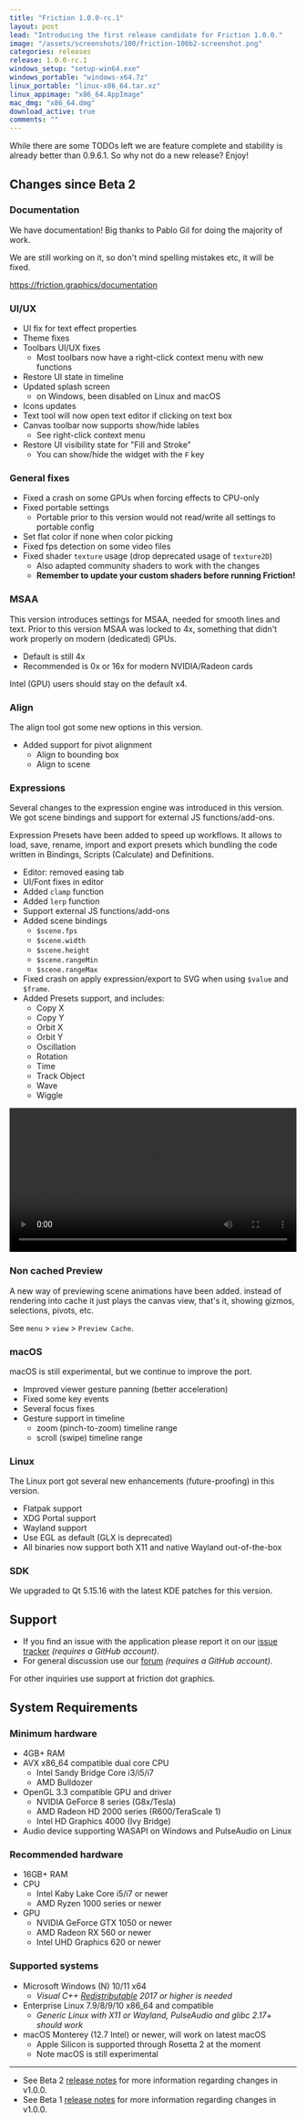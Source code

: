 ```yaml
---
title: "Friction 1.0.0-rc.1"
layout: post
lead: "Introducing the first release candidate for Friction 1.0.0."
image: "/assets/screenshots/100/friction-100b2-screenshot.png"
categories: releases
release: 1.0.0-rc.1
windows_setup: "setup-win64.exe"
windows_portable: "windows-x64.7z"
linux_portable: "linux-x86_64.tar.xz"
linux_appimage: "x86_64.AppImage"
mac_dmg: "x86_64.dmg"
download_active: true
comments: ""
---
```


While there are some TODOs left we are feature complete and stability is already better than 0.9.6.1. So why not do a new release? Enjoy!

## Changes since Beta 2

### Documentation

We have documentation! Big thanks to Pablo Gil for doing the majority of work.

We are still working on it, so don't mind spelling mistakes etc, it will be fixed.

https://friction.graphics/documentation

### UI/UX

* UI fix for text effect properties
* Theme fixes
* Toolbars UI/UX fixes
  * Most toolbars now have a right-click context menu with new functions
* Restore UI state in timeline
* Updated splash screen
  * on Windows, been disabled on Linux and macOS
* Icons updates
* Text tool will now open text editor if clicking on text box
* Canvas toolbar now supports show/hide lables
  * See right-click context menu
* Restore UI visibility state for "Fill and Stroke"
  * You can show/hide the widget with the `F` key

### General fixes

* Fixed a crash on some GPUs when forcing effects to CPU-only
* Fixed portable settings
  * Portable prior to this version would not read/write all settings to portable config
* Set flat color if none when color picking
* Fixed fps detection on some video files
* Fixed shader `texture` usage (drop deprecated usage of `texture2D`)
  * Also adapted community shaders to work with the changes
  * **Remember to update your custom shaders before running Friction!**

### MSAA

This version introduces settings for MSAA, needed for smooth lines and text. Prior to this version MSAA was locked to 4x, something that didn't work properly on modern (dedicated) GPUs.

* Default is still 4x
* Recommended is 0x or 16x for modern NVIDIA/Radeon cards

Intel (GPU) users should stay on the default x4.

### Align

The align tool got some new options in this version.

* Added support for pivot alignment
  * Align to bounding box
  * Align to scene

### Expressions

Several changes to the expression engine was introduced in this version. We got scene bindings and support for external JS functions/add-ons.

Expression Presets have been added to speed up workflows. It allows to load, save, rename, import and export presets which bundling the code written in Bindings, Scripts (Calculate) and Definitions.

* Editor: removed easing tab
* UI/Font fixes in editor
* Added `clamp` function
* Added `lerp` function
* Support external JS functions/add-ons
* Added scene bindings
  * `$scene.fps`
  * `$scene.width`
  * `$scene.height`
  * `$scene.rangeMin`
  * `$scene.rangeMax`
* Fixed crash on apply expression/export to SVG when using `$value` and `$frame`.
* Added Presets support, and includes:
  * Copy X
  * Copy Y
  * Orbit X
  * Orbit Y
  * Oscillation
  * Rotation
  * Time
  * Track Object
  * Wave
  * Wiggle

<video width="100%" controls src="/assets/documentation/expressions/expressions_presets.mp4" title="Using expression presets"></video>

### Non cached Preview

A new way of previewing scene animations have been added. instead of rendering into cache it just plays the canvas view, that's it, showing gizmos, selections, pivots, etc.

See `menu` > `view` > `Preview Cache`.

### macOS

macOS is still experimental, but we continue to improve the port.

* Improved viewer gesture panning (better acceleration)
* Fixed some key events
* Several focus fixes
* Gesture support in timeline
  * zoom (pinch-to-zoom) timeline range
  * scroll (swipe) timeline range

### Linux

The Linux port got several new enhancements (future-proofing) in this version.

* Flatpak support
* XDG Portal support
* Wayland support
* Use EGL as default (GLX is deprecated)
* All binaries now support both X11 and native Wayland out-of-the-box

### SDK

We upgraded to Qt 5.15.16 with the latest KDE patches for this version.

## Support

* If you find an issue with the application please report it on our [issue tracker](https://github.com/friction2d/friction/issues) *(requires a GitHub account)*.
* For general discussion use our [forum](https://github.com/orgs/friction2d/discussions) *(requires a GitHub account)*.

For other inquiries use support at friction dot graphics.

## System Requirements

### Minimum hardware

* 4GB+ RAM
* AVX x86_64 compatible dual core CPU
  * Intel Sandy Bridge Core i3/i5/i7
  * AMD Bulldozer
* OpenGL 3.3 compatible GPU and driver
  * NVIDIA GeForce 8 series (G8x/Tesla)
  * AMD Radeon HD 2000 series (R600/TeraScale 1)
  * Intel HD Graphics 4000 (Ivy Bridge)
* Audio device supporting WASAPI on Windows and PulseAudio on Linux

### Recommended hardware

* 16GB+ RAM
* CPU
  * Intel Kaby Lake Core i5/i7 or newer
  * AMD Ryzen 1000 series or newer
* GPU
  * NVIDIA GeForce GTX 1050 or newer
  * AMD Radeon RX 560 or newer
  * Intel UHD Graphics 620 or newer

### Supported systems

* Microsoft Windows (N) 10/11 x64
  * *Visual C++ [Redistributable](https://aka.ms/vs/17/release/vc_redist.x64.exe) 2017 or higher is needed*
* Enterprise Linux 7.9/8/9/10 x86_64 and compatible
  * *Generic Linux with X11 or Wayland, PulseAudio and glibc 2.17+ should work*
* macOS Monterey (12.7 Intel) or newer, will work on latest macOS
  * Apple Silicon is supported through Rosetta 2 at the moment
  * Note macOS is still experimental

---

* See Beta 2 [release notes](https://friction.graphics/releases/friction-100-beta2.html) for more information regarding changes in v1.0.0.
* See Beta 1 [release notes](https://friction.graphics/releases/friction-100-beta1.html) for more information regarding changes in v1.0.0.
